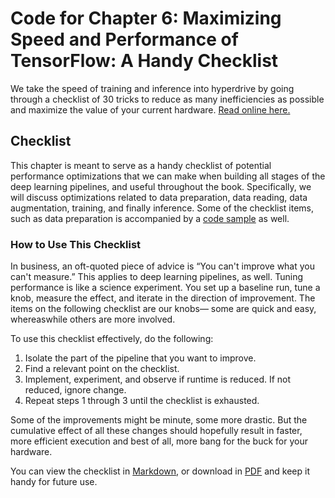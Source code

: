 # Code for Chapter 6: Maximizing Speed and Performance of TensorFlow: A Handy Checklist

We take the speed of training and inference into hyperdrive by going through a checklist of 30 tricks to reduce as many inefficiencies as possible and maximize the value of your current hardware. [Read online here.](https://learning.oreilly.com/library/view/practical-deep-learning/9781492034858/ch06.html)

## Checklist

This chapter is meant to serve as a handy checklist of potential performance optimizations that we can make when building all stages of the deep learning pipelines, and useful throughout the book. Specifically, we will discuss optimizations related to data preparation, data reading, data augmentation, training, and finally inference. Some of the checklist items, such as data preparation is accompanied by a [code sample](https://github.com/PracticalDL/Practical-Deep-Learning-Book/blob/master/code/chapter-6/storing-data-as-tfrecord.ipynb) as well.

### How to Use This Checklist

In business, an oft-quoted piece of advice is “You can't improve what you can't measure.” This applies to deep learning pipelines, as well. Tuning performance is like a science experiment. You set up a baseline run, tune a knob, measure the effect, and iterate in the direction of improvement. The items on the following checklist are our knobs— some are quick and easy, whereaswhile others are more involved.

To use this checklist effectively, do the following:
1. Isolate the part of the pipeline that you want to improve.
2. Find a relevant point on the checklist.
3. Implement, experiment, and observe if runtime is reduced. If not reduced, ignore change.
4. Repeat steps 1 through 3 until the checklist is exhausted.

Some of the improvements might be minute, some more drastic. But the cumulative effect of all these changes should hopefully result in faster, more efficient execution and best of all, more bang for the buck for your hardware.

You can view the checklist in [Markdown](https://github.com/PracticalDL/Practical-Deep-Learning-Book/blob/master/code/chapter-6/Performance-Checklist.md), or download in [PDF](https://github.com/PracticalDL/Practical-Deep-Learning-Book/blob/master/code/chapter-6/Performance-Checklist.pdf) and keep it handy for future use.
